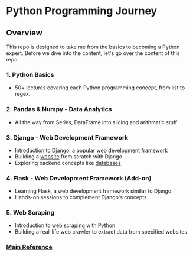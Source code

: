# Python Programming Journey

## Overview
This repo is designed to take me from the basics to becoming a Python expert. Before we dive into the content, let's go over the content of this repo.

### 1. Python Basics
- 50+ lectures covering each Python programming concept, from list to regex.

### 2. Pandas & Numpy - Data Analytics
- All the way from Series, DataFrame into slicing and arithmatic stuff

### 3. Django - Web Development Framework
- Introduction to Django, a popular web development framework
- Building a [website](https://www.youtube.com/playlist?list=PLIrsP8dft12CSv-KEbiXq21JmR3LUr854) from scratch with Django
- Exploring backend concepts like [databases](https://www.youtube.com/playlist?list=PLCC34OHNcOtoYVT2654KIzait8_eYO_j5)

### 4. Flask - Web Development Framework (Add-on)
- Learning Flask, a web development framework similar to Django
- Hands-on sessions to complement Django's concepts

### 5. Web Scraping
- Introduction to web scraping with Python
- Building a real-life web crawler to extract data from specified websites

### [Main Reference](https://www.youtube.com/playlist?list=PLIrsP8dft12CSv-KEbiXq21JmR3LUr854) 